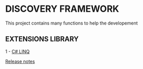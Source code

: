 # DISCOVERY FRAMEWORK
This project contains many functions to help the developement


## EXTENSIONS LIBRARY

1 - [C# LINQ](https://github.com/AlexandreYembo/discovery-framework/tree/master/Discovery.Extensions/Linq/README.md) 


[Release notes](https://github.com/AlexandreYembo/discovery-framework/blob/master/release.md) 
